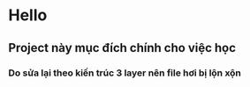 # Hello
## Project này mục đích chính cho việc học
### Do sửa lại theo kiến trúc 3 layer nên file hơi bị lộn xộn
